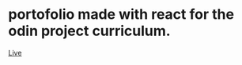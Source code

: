 # portofolio made with react for the odin project curriculum.

[Live](https://stefanpython.github.io/portofolio/)
